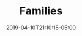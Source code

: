 ---
title: "Families"
date: 2019-04-10T21:10:15-05:00
draft: false
image: 'homepage/IMG_0193.jpeg'
featured: true
weight: 3
---